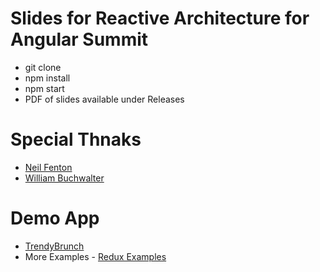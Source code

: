 # Slides for Reactive Architecture for Angular Summit

* git clone
* npm install
* npm start
* PDF of slides available under Releases

# Special Thnaks

* [Neil Fenton](https://github.com/neilff)
* [William Buchwalter](https://github.com/wbuchwalter)

# Demo App
* [TrendyBrunch](https://github.com/e-schultz/ng-summit-redux)
* More Examples - [Redux Examples](https://github.com/neilff/redux-examples)
